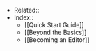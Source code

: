 - Related::
- Index::
    - [[Quick Start Guide]]
    - [[Beyond the Basics]]
    - [[Becoming an Editor]]
